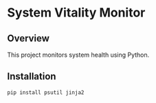 
# System Vitality Monitor

## Overview
This project monitors system health using Python.

## Installation
```bash
pip install psutil jinja2
